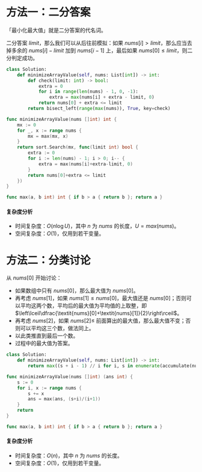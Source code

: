 # 方法一：二分答案

「最小化最大值」就是二分答案的代名词。

二分答案 $\textit{limit}$，那么我们可以从后往前模拟：如果 $\textit{nums}[i]>\textit{limit}$，那么应当去掉多余的 $\textit{nums}[i]-\textit{limit}$ 加到 $\textit{nums}[i-1]$ 上，最后如果 $\textit{nums}[0]\le\textit{limit}$，则二分判定成功。

```py [sol1-Python3]
class Solution:
    def minimizeArrayValue(self, nums: List[int]) -> int:
        def check(limit: int) -> bool:
            extra = 0
            for i in range(len(nums) - 1, 0, -1):
                extra = max(nums[i] + extra - limit, 0)
            return nums[0] + extra <= limit
        return bisect_left(range(max(nums)), True, key=check)
```

```go [sol1-Go]
func minimizeArrayValue(nums []int) int {
	mx := 0
	for _, x := range nums {
		mx = max(mx, x)
	}
	return sort.Search(mx, func(limit int) bool {
		extra := 0
		for i := len(nums) - 1; i > 0; i-- {
			extra = max(nums[i]+extra-limit, 0)
		}
		return nums[0]+extra <= limit
	})
}

func max(a, b int) int { if b > a { return b }; return a }
```

#### 复杂度分析

- 时间复杂度：$O(n\log U)$，其中 $n$ 为 $\textit{nums}$ 的长度，$U=max(\textit{nums})$。
- 空间复杂度：$O(1)$，仅用到若干变量。

# 方法二：分类讨论

从 $\textit{nums}[0]$ 开始讨论：

- 如果数组中只有 $\textit{nums}[0]$，那么最大值为 $\textit{nums}[0]$。
- 再考虑 $\textit{nums}[1]$，如果 $\textit{nums}[1]\le\textit{nums}[0]$，最大值还是 $\textit{nums}[0]$；否则可以平均这两个数，平均后的最大值为平均值的上取整，即 $\left\lceil\dfrac{\textit{nums}[0]+\textit{nums}[1]}{2}\right\rceil$。
- 再考虑 $\textit{nums}[2]$，如果 $\textit{nums}[2]\le$ 前面算出的最大值，那么最大值不变；否则可以平均这三个数，做法同上。
- 以此类推直到最后一个数。
- 过程中的最大值为答案。

```py [sol2-Python3]
class Solution:
    def minimizeArrayValue(self, nums: List[int]) -> int:
        return max((s + i - 1) // i for i, s in enumerate(accumulate(nums), 1))
```

```go [sol2-Go]
func minimizeArrayValue(nums []int) (ans int) {
	s := 0
	for i, x := range nums {
		s += x
		ans = max(ans, (s+i)/(i+1))
	}
	return
}

func max(a, b int) int { if b > a { return b }; return a }
```

#### 复杂度分析

- 时间复杂度：$O(n)$，其中 $n$ 为 $\textit{nums}$ 的长度。
- 空间复杂度：$O(1)$，仅用到若干变量。
